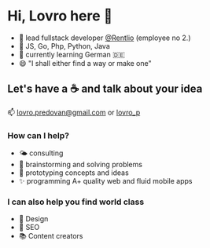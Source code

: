 # Hi, Lovro here 👋

- 🔭 lead fullstack developer [@Rentlio](https://github.com/Rentlio) (employee no 2.)
- 👾 JS, Go, Php, Python, Java
- 🌱 currently learning German 🇩🇪
- 😄 "I shall either find a way or make one"

## Let's have a ☕️ and talk about your idea
📫 [lovro.predovan@gmail.com](mailto:lovro.predovan@gmail.com) or [lovro_p](https://twitter.com/lovro_p)

### How can I help?
- 🌤 consulting
- 🧠 brainstorming and solving problems
- 🔭 prototyping concepts and ideas
- ✨ programming A+ quality web and fluid mobile apps

### I can also help you find world class
- 🎨 Design
- 🥁 SEO
- 📚 Content creators


